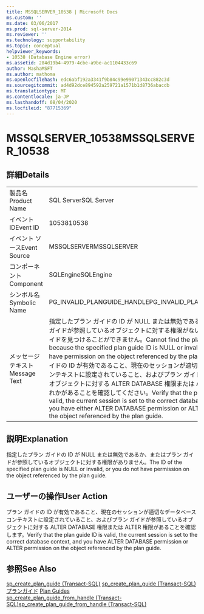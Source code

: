 ```yaml
---
title: MSSQLSERVER_10538 | Microsoft Docs
ms.custom: ''
ms.date: 03/06/2017
ms.prod: sql-server-2014
ms.reviewer: ''
ms.technology: supportability
ms.topic: conceptual
helpviewer_keywords:
- 10538 (Database Engine error)
ms.assetid: 284d19b4-4979-4cbe-a9be-ac1104433c69
author: MashaMSFT
ms.author: mathoma
ms.openlocfilehash: edc6abf192a3341f9b84c99e99071343cc882c3d
ms.sourcegitcommit: ad4d92dce894592a259721a1571b1d8736abacdb
ms.translationtype: MT
ms.contentlocale: ja-JP
ms.lasthandoff: 08/04/2020
ms.locfileid: "87715369"
---
```

# <a name="mssqlserver_10538"></a><span data-ttu-id="f5d14-102">MSSQLSERVER_10538</span><span class="sxs-lookup"><span data-stu-id="f5d14-102">MSSQLSERVER_10538</span></span>
    
## <a name="details"></a><span data-ttu-id="f5d14-103">詳細</span><span class="sxs-lookup"><span data-stu-id="f5d14-103">Details</span></span>  
  
|||  
|-|-|  
|<span data-ttu-id="f5d14-104">製品名</span><span class="sxs-lookup"><span data-stu-id="f5d14-104">Product Name</span></span>|<span data-ttu-id="f5d14-105">SQL Server</span><span class="sxs-lookup"><span data-stu-id="f5d14-105">SQL Server</span></span>|  
|<span data-ttu-id="f5d14-106">イベント ID</span><span class="sxs-lookup"><span data-stu-id="f5d14-106">Event ID</span></span>|<span data-ttu-id="f5d14-107">10538</span><span class="sxs-lookup"><span data-stu-id="f5d14-107">10538</span></span>|  
|<span data-ttu-id="f5d14-108">イベント ソース</span><span class="sxs-lookup"><span data-stu-id="f5d14-108">Event Source</span></span>|<span data-ttu-id="f5d14-109">MSSQLSERVER</span><span class="sxs-lookup"><span data-stu-id="f5d14-109">MSSQLSERVER</span></span>|  
|<span data-ttu-id="f5d14-110">コンポーネント</span><span class="sxs-lookup"><span data-stu-id="f5d14-110">Component</span></span>|<span data-ttu-id="f5d14-111">SQLEngine</span><span class="sxs-lookup"><span data-stu-id="f5d14-111">SQLEngine</span></span>|  
|<span data-ttu-id="f5d14-112">シンボル名</span><span class="sxs-lookup"><span data-stu-id="f5d14-112">Symbolic Name</span></span>|<span data-ttu-id="f5d14-113">PG_INVALID_PLANGUIDE_HANDLE</span><span class="sxs-lookup"><span data-stu-id="f5d14-113">PG_INVALID_PLANGUIDE_HANDLE</span></span>|  
|<span data-ttu-id="f5d14-114">メッセージ テキスト</span><span class="sxs-lookup"><span data-stu-id="f5d14-114">Message Text</span></span>|<span data-ttu-id="f5d14-115">指定したプラン ガイドの ID が NULL または無効であるか、またはプラン ガイドが参照しているオブジェクトに対する権限がないため、プラン ガイドを見つけることができません。</span><span class="sxs-lookup"><span data-stu-id="f5d14-115">Cannot find the plan guide either because the specified plan guide ID is NULL or invalid, or you do not have permission on the object referenced by the plan guide.</span></span> <span data-ttu-id="f5d14-116">プラン ガイドの ID が有効であること、現在のセッションが適切なデータベース コンテキストに設定されていること、およびプラン ガイドが参照しているオブジェクトに対する ALTER DATABASE 権限または ALTER 権限のいずれかがあることを確認してください。</span><span class="sxs-lookup"><span data-stu-id="f5d14-116">Verify that the plan guide ID is valid, the current session is set to the correct database context, and you have either ALTER DATABASE permission or ALTER permission on the object referenced by the plan guide.</span></span>|  
  
## <a name="explanation"></a><span data-ttu-id="f5d14-117">説明</span><span class="sxs-lookup"><span data-stu-id="f5d14-117">Explanation</span></span>  
 <span data-ttu-id="f5d14-118">指定したプラン ガイドの ID が NULL または無効であるか、またはプラン ガイドが参照しているオブジェクトに対する権限がありません。</span><span class="sxs-lookup"><span data-stu-id="f5d14-118">The ID of the specified plan guide is NULL or invalid, or you do not have permission on the object referenced by the plan guide.</span></span>  
  
## <a name="user-action"></a><span data-ttu-id="f5d14-119">ユーザーの操作</span><span class="sxs-lookup"><span data-stu-id="f5d14-119">User Action</span></span>  
 <span data-ttu-id="f5d14-120">プラン ガイドの ID が有効であること、現在のセッションが適切なデータベース コンテキストに設定されていること、およびプラン ガイドが参照しているオブジェクトに対する ALTER DATABASE 権限または ALTER 権限があることを確認します。</span><span class="sxs-lookup"><span data-stu-id="f5d14-120">Verify that the plan guide ID is valid, the current session is set to the correct database context, and you have ALTER DATABASE permission or ALTER permission on the object referenced by the plan guide.</span></span>  
  
## <a name="see-also"></a><span data-ttu-id="f5d14-121">参照</span><span class="sxs-lookup"><span data-stu-id="f5d14-121">See Also</span></span>  
 <span data-ttu-id="f5d14-122">[sp_create_plan_guide &#40;Transact-SQL&#41;](/sql/relational-databases/system-stored-procedures/sp-create-plan-guide-transact-sql) </span><span class="sxs-lookup"><span data-stu-id="f5d14-122">[sp_create_plan_guide &#40;Transact-SQL&#41;](/sql/relational-databases/system-stored-procedures/sp-create-plan-guide-transact-sql) </span></span>  
 <span data-ttu-id="f5d14-123">[プランガイド](../performance/plan-guides.md) </span><span class="sxs-lookup"><span data-stu-id="f5d14-123">[Plan Guides](../performance/plan-guides.md) </span></span>  
 [<span data-ttu-id="f5d14-124">sp_create_plan_guide_from_handle &#40;Transact-SQL&#41;</span><span class="sxs-lookup"><span data-stu-id="f5d14-124">sp_create_plan_guide_from_handle &#40;Transact-SQL&#41;</span></span>](/sql/relational-databases/system-stored-procedures/sp-create-plan-guide-from-handle-transact-sql)  
  
  
